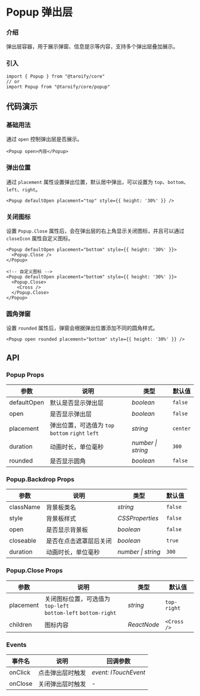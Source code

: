 # Popup 弹出层

### 介绍

弹出层容器，用于展示弹窗、信息提示等内容，支持多个弹出层叠加展示。

### 引入

```tsx
import { Popup } from "@taroify/core"
// or
import Popup from "@taroify/core/popup"
```

## 代码演示

### 基础用法

通过 `open` 控制弹出层是否展示。

```tsx
<Popup open>内容</Popup>
```

### 弹出位置

通过 `placement` 属性设置弹出位置，默认居中弹出，可以设置为 `top`、`bottom`、`left`、`right`。

```tsx
<Popup defaultOpen placement="top" style={{ height: '30%' }} />
```

### 关闭图标

设置 `Popup.Close` 属性后，会在弹出层的右上角显示关闭图标，并且可以通过 `closeIcon` 属性自定义图标。

```tsx
<Popup defaultOpen placement="bottom" style={{ height: '30%' }}>
  <Popup.Close />
</Popup>

<!-- 自定义图标 -->
<Popup defaultOpen placement="bottom" style={{ height: '30%' }}>
  <Popup.Close>
    <Cross />
  </Popup.Close>
</Popup>
```

### 圆角弹窗

设置 `rounded` 属性后，弹窗会根据弹出位置添加不同的圆角样式。

```tsx
<Popup open rounded placement="bottom" style={{ height: '30%' }} />
```

## API

### Popup Props

| 参数 | 说明 | 类型 | 默认值 |
| --- | --- | --- | --- |
| defaultOpen | 默认是否显示弹出层 | _boolean_ | `false` |
| open | 是否显示弹出层 | _boolean_ | `false` |
| placement | 弹出位置，可选值为 `top` `bottom` `right` `left` | _string_ | `center` |
| duration | 动画时长，单位毫秒 | _number \| string_ | `300` |
| rounded | 是否显示圆角 | _boolean_ | `false` |

### Popup.Backdrop Props

| 参数 | 说明 | 类型 | 默认值 |
| --- | --- | --- | --- |
| className | 背景板类名 | _string_ | `false` |
| style | 背景板样式 | _CSSProperties_ | `false` |
| open | 是否显示背景板 | _boolean_ | `false` |
| closeable | 是否在点击遮罩层后关闭 | _boolean_ | `true` |
| duration | 动画时长，单位毫秒 | _number \| string_ | `300` |

### Popup.Close Props

| 参数 | 说明 | 类型 | 默认值 |
| --- | --- | --- | --- |
| placement | 关闭图标位置，可选值为 `top-left`<br>`bottom-left` `bottom-right` | _string_ | `top-right`
| children | 图标内容 | _ReactNode_ | `<Cross />` |

### Events

| 事件名           | 说明                       | 回调参数            |
| ---------------- | -------------------------- | ------------------- |
| onClick            | 点击弹出层时触发           | _event: ITouchEvent_ |
| onClose            | 关闭弹出层时触发           | -                   |
